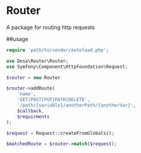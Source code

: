 # Router
A package for routing http requests

##usage
```php
require 'path/to/vendor/autoload.php';

use Desa\Router\Router;
use Symfony\Component\HttpFoundation\Request;

$router = new Router

$router->addRoute(
	'name',
	'GET|POST|PUT|PATH|DELETE',
	'/path/{variable}/anotherPath/{anotherVar}',
	$callback,
	$requirments
);

$request = Request::createFromGlobals();

$matchedRoute = $router->match($request);
```
